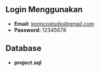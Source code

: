 ## Login Menggunakan

- **Email:** konncostudio@gmail.com  
- **Password:** 12345678

## Database
- **project.sql**
